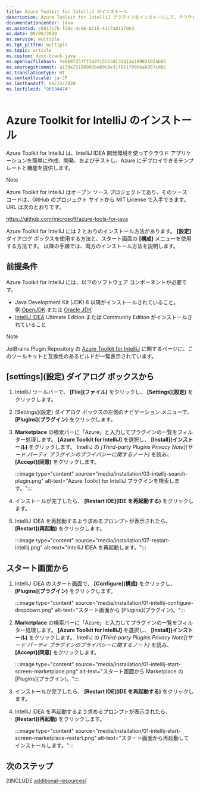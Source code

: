 ```yaml
---
title: Azure Toolkit for IntelliJ のインストール
description: Azure Toolkit for IntelliJ プラグインをインストールして、クラウド アプリケーションを作成し、Azure にデプロイする方法を説明します。
documentationcenter: java
ms.assetid: c6817c7b-f28c-4c06-8216-41c7a8117de3
ms.date: 09/09/2020
ms.service: multiple
ms.tgt_pltfrm: multiple
ms.topic: article
ms.custom: devx-track-java
ms.openlocfilehash: fe8b07257ff3a9fc5523d13dd13e19982103ab05
ms.sourcegitcommit: a139e25190960ba89c9e31f861f0996a6067cd6c
ms.translationtype: HT
ms.contentlocale: ja-JP
ms.lasthandoff: 09/15/2020
ms.locfileid: "90534474"
---
```

# <a name="installing-the-azure-toolkit-for-intellij"></a>Azure Toolkit for IntelliJ のインストール

Azure Toolkit for IntelliJ は、IntelliJ IDEA 開発環境を使ってクラウド アプリケーションを簡単に作成、開発、およびテストし、Azure にデプロイできるテンプレートと機能を提供します。

> [!NOTE] 
> 
> Azure Toolkit for IntelliJ はオープン ソース プロジェクトであり、そのソース コードは、GitHub のプロジェクト サイトから MIT License で入手できます。URL は次のとおりです。 
> 
> <https://github.com/microsoft/azure-tools-for-java> 
> 

Azure Toolkit for IntelliJ には 2 とおりのインストール方法があります。 **[設定]** ダイアログ ボックスを使用する方法と、スタート画面の **[構成]** メニューを使用する方法です。 以降の手順では、両方のインストール方法を説明します。

## <a name="prerequisites"></a>前提条件

Azure Toolkit for IntelliJ には、以下のソフトウェア コンポーネントが必要です。

* Java Development Kit (JDK) 8 以降がインストールされていること。例:[OpenJDK](https://openjdk.java.net/) または [Oracle JDK](https://www.oracle.com/technetwork/java/javase/downloads/index.html)
* [IntelliJ IDEA](https://www.jetbrains.com/idea/download/) Ultimate Edition または Community Edition がインストールされていること

> [!NOTE]
> 
> JetBrains Plugin Repository の [Azure Toolkit for IntelliJ](https://plugins.jetbrains.com/plugin/8053) に関するページに、このツールキットと互換性のあるビルドが一覧表示されています。
> 

<!--
> [!IMPORTANT]
> 
> If you are using the Azure Toolkit for IntelliJ on Windows, the toolkit requires installing the Azure SDK 2.9.6 or later in order to use the Azure emulator. You have two options for installing the Azure SDK:
> 
> * You can download and install the Azure SDK by using the [Web Platform Installer (WebPI)](https://go.microsoft.com/fwlink/?LinkID=252838).
> * If you do not have the Azure SDK installed when you create your first Azure deployment project, you will be prompted to automatically download install the requisite version of the Azure SDK.
> 
> Note that the Azure SDK is only required on Windows.
> 
-->


## <a name="from-the-settings-dialog-box"></a>[settings]\(設定\) ダイアログ ボックスから

1. IntelliJ ツールバーで、 **[File]\(ファイル\)** をクリックし、 **[Settings]\(設定\)** をクリックします。

1. [Settings]\(設定\) ダイアログ ボックスの左側のナビゲーション メニューで、 **[Plugins]\(プラグイン\)** をクリックします。

1. **Marketplace** の検索バーに「Azure」と入力してプラグインの一覧をフィルター処理します。 **[Azure Toolkit for IntelliJ]** を選択し、 **[Install]\(インストール\)** をクリックします。 IntelliJ の *[Third-party Plugins Privacy Note]\(サード パーティ プラグインのプライバシーに関するノート\)* を読み、 **[Accept]\(同意\)** をクリックします。

   :::image type="content" source="media/installation/03-intellij-search-plugin.png" alt-text="Azure Toolkit for IntelliJ プラグインを検索します。"::: 

1. インストールが完了したら、 **[Restart IDE]\(IDE を再起動する\)** をクリックします。

1. IntelliJ IDEA を再起動するよう求めるプロンプトが表示されたら、 **[Restart]\(再起動\)** をクリックします。
   
   :::image type="content" source="media/installation/07-restart-intellij.png" alt-text="IntelliJ IDEA を再起動します。"::: 

## <a name="from-the-start-screen"></a>スタート画面から

1. IntelliJ IDEA のスタート画面で、 **[Configure]\(構成\)** をクリックし、 **[Plugins]\(プラグイン\)** をクリックします。

   :::image type="content" source="media/installation/01-intellij-configure-dropdown.png" alt-text="スタート画面から [Plugins]\(プラグイン\)。"::: 

1. **Marketplace** の検索バーに「Azure」と入力してプラグインの一覧をフィルター処理します。 **[Azure Toolkit for IntelliJ]** を選択し、 **[Install]\(インストール\)** をクリックします。 IntelliJ の *[Third-party Plugins Privacy Note]\(サード パーティ プラグインのプライバシーに関するノート\)* を読み、 **[Accept]\(同意\)** をクリックします。

   :::image type="content" source="media/installation/01-intellij-start-screen-marketplace.png" alt-text="スタート画面から Marketplace の [Plugins]\(プラグイン\)。":::

1. インストールが完了したら、 **[Restart IDE]\(IDE を再起動する\)** をクリックします。

1. IntelliJ IDEA を再起動するよう求めるプロンプトが表示されたら、 **[Restart]\(再起動\)** をクリックします。
   
   :::image type="content" source="media/installation/01-intellij-start-screen-marketplace-restart.png" alt-text="スタート画面から再起動してインストールします。":::

## <a name="next-steps"></a>次のステップ

[!INCLUDE [additional-resources](includes/additional-resources.md)]

